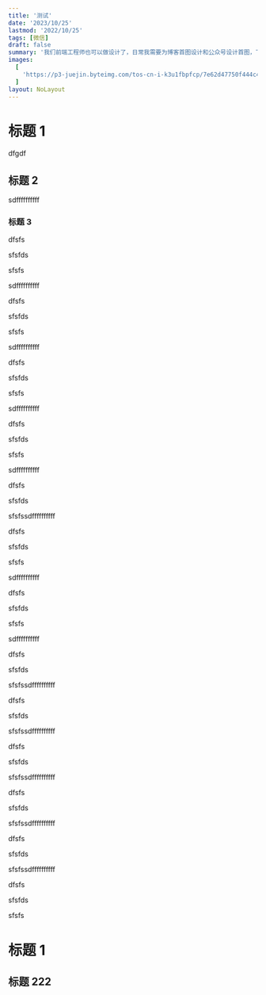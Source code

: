 ```yaml
---
title: '测试'
date: '2023/10/25'
lastmod: '2022/10/25'
tags: [微信]
draft: false
summary: '我们前端工程师也可以做设计了，日常我需要为博客首图设计和公众号设计首图，下面分享下我的设计方法和技巧。'
images:
  [
    'https://p3-juejin.byteimg.com/tos-cn-i-k3u1fbpfcp/7e62d47750f444c4a6bc73cb8d8c2427~tplv-k3u1fbpfcp-watermark.image?',
  ]
layout: NoLayout
---
```


# 标题 1

dfgdf

## 标题 2

sdffffffffff

### 标题 3

dfsfs

sfsfds

sfsfs

sdffffffffff

dfsfs

sfsfds

sfsfs

sdffffffffff

dfsfs

sfsfds

sfsfs

sdffffffffff

dfsfs

sfsfds

sfsfs

sdffffffffff

dfsfs

sfsfds

sfsfssdffffffffff

dfsfs

sfsfds

sfsfs

sdffffffffff

dfsfs

sfsfds

sfsfs

sdffffffffff

dfsfs

sfsfds

sfsfssdffffffffff

dfsfs

sfsfds

sfsfssdffffffffff

dfsfs

sfsfds

sfsfssdffffffffff

dfsfs

sfsfds

sfsfssdffffffffff

dfsfs

sfsfds

sfsfssdffffffffff

dfsfs

sfsfds

sfsfs

# 标题 1

## 标题 222
